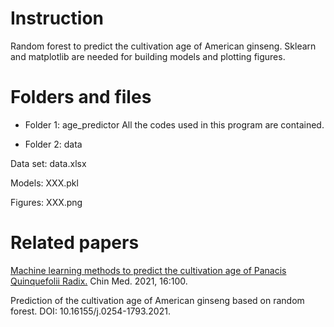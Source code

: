 # Instruction
Random forest to predict the cultivation age of American ginseng.
Sklearn and matplotlib are needed for building models and plotting figures.

# Folders and files
* Folder 1: age_predictor
All the codes used in this program are contained.

* Folder 2: data

Data set: data.xlsx

Models: XXX.pkl

Figures: XXX.png

# Related papers
[Machine learning methods to predict the cultivation age of Panacis Quinquefolii Radix.](https://cmjournal.biomedcentral.com/track/pdf/10.1186/s13020-021-00511-5.pdf) Chin Med. 2021, 16:100.

Prediction of the cultivation age of American ginseng based on random forest. DOI: 10.16155/j.0254-1793.2021.

